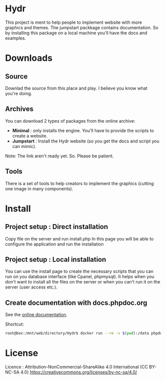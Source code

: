 # Hydr

This project is ment to help people to implement website with more graphics and themes. The jumpstart packkage contains documentation. So by installing this package on a local machine you'll have the docs and examples. 


# Downloads

## Source
Downlad the source from this place and play. I believe you know what you're doing.

## Archives
You can download 2 types of packages from the online archive:
* **Minimal**     : only installs the engine. You'll have to provide the scripts to create a website.
* **Jumpstart**    : Install the Hydr website (so you get the docs and script you can mimic).

Note: The link aren't ready yet. So. Please be patient.

## Tools
There is a set of tools to help creators to implement the graphics (cutting one image in many components).

# Install 
## Project setup : Direct installation
Copy file on the server and run install.php
In this page you will be able to configure the application and run the installation

## Project setup : Local installation
You can use the install page to create the necessary scripts that you can run on you database interface (like Cpanel, phpmysql). It helps when you don't want to install all the files on the server or when you can't run it on the server (user access etc.).

## Create documentation with docs.phpdoc.org
See the [online documentation](https://docs.phpdoc.org/latest/guide/getting-started/installing.html).

Shortcut:
```sh
root@box:/mnt/web/directory/Hydr$ docker run --rm -v $(pwd):/data phpdoc/phpdoc:3 -d . -t ./DeveloperDocs
```

# License
Licence : Attribution-NonCommercial-ShareAlike 4.0 International (CC BY-NC-SA 4.0) 
https://creativecommons.org/licenses/by-nc-sa/4.0/



